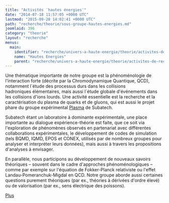 ```yaml
---
title: "Activités ¨hautes énergies¨"
date: "2014-07-18 11:57:05 +0000 UTC"
lastmod: "2015-09-28 14:02:41 +0000 UTC"
path: "recherche/theorie/sous-groupe-hautes-energies.md"
joomlaid: 396
category: "theorie"
layout: "recherche"
menus:
  main:
    identifier: "recherche/univers-a-haute-energie/theorie/activites-de-recherche/hautes-energies"
    name: "Hautes Energies"
    parent: "recherche/univers-a-haute-energie/theorie/activites-de-recherche"
---
```

Une thématique importante de notre groupe est la phénoménologie de l'interaction forte (décrite par la Chromodynamique Quantique, QCD), notamment l´étude des processus durs dans les collisions hadroniques élémentaires, mais aussi l´étude globale d'événements dans les collisions d'ions lourds. Une activité essentielle est la recherche et la caractérisation du plasma de quarks et de gluons, qui est aussi le projet phare du groupe expérimental [Plasma](recherche/plasma/presentation-groupe-plasma.md) de Subatech.

Subatech étant un laboratoire à dominante expérimentale, une place importante au dialogue expérience-théorie est faite, que ce soit via l'exploration de phénomènes observés en partenariat avec différentes collaborations expérimentales, le développement de codes de simulation (tels BQMD, IQMD, EPOS et CONEX, utilisés par de nombreux groupes pour analyser et interpréter leurs données), mais aussi à travers les propositions d'analyses à envisager.

En parallèle, nous participons au développement de nouveaux savoirs théoriques – souvent dans le cadre d'approches phénoménologiques – comme par exemple sur l'équation de Fokker-Planck relativiste ou l'effet Landau-Pomeranchuk-Migdal en QCD. Notre groupe aborde aussi certaines questions purement théoriques (par ex., théories à dérivées d'ordre élevé) ou de valorisation (par ex., sens électrique des poissons).

[Plus](recherche/theorie/activites-hautes-energies-plus-en-detail.md)
